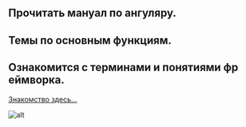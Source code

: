 
## Прочитать мануал по ангуляру.

## Темы по основным функциям.

## Ознакомится с терминами и понятиями фр	еймворка.



[Знакомство здесь…](https://angular.io/guide/architecture)




![alt](https://angular.io/generated/images/guide/architecture/overview2.png)